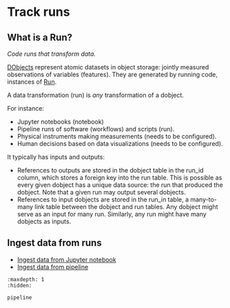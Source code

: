 # Track runs

## What is a Run?

_Code runs that transform data._

[DObjects](https://lamin.ai/docs/lnschema-core/lnschema_core.dobject) represent atomic datasets in object storage: jointly measured observations of variables (features). They are generated by running code, instances of [Run](https://lamin.ai/docs/lnschema-core/lnschema_core.run).

A data transformation (run) is _any_ transformation of a dobject.

For instance:

- Jupyter notebooks (notebook)
- Pipeline runs of software (workflows) and scripts (run).
- Physical instruments making measurements (needs to be configured).
- Human decisions based on data visualizations (needs to be configured).

It typically has inputs and outputs:

- References to outputs are stored in the dobject table in the run_id column, which stores a foreign key into the run table. This is possible as every given dobject has a unique data source: the run that produced the dobject. Note that a given run may output several dobjects.
- References to input dobjects are stored in the run_in table, a many-to-many link table between the dobject and run tables. Any dobject might serve as an input for many run. Similarly, any run might have many dobjects as inputs.

## Ingest data from runs

- [Ingest data from Jupyter notebook](https://lamin.ai/docs/guide/ingest)
- [Ingest data from pipeline](https://lamin.ai/docs/guide/pipeline)

```{toctree}
:maxdepth: 1
:hidden:

pipeline
```
